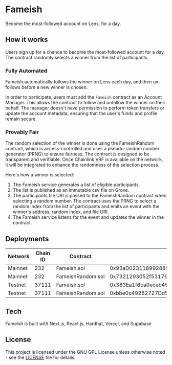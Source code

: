 # Fameish

Become the most-followed account on Lens, for a day.

## How it works

Users sign up for a chance to become the most-followed account for a day. The contract randomly selects a winner from the list of participants.

### Fully Automated

Fameish automatically follows the winner on Lens each day, and then un-follows before a new winner is chosen.

In order to participate, users must add the `Fameish` contract as an Account Manager. This allows the contract to follow and unfollow the winner on their behalf. The manager doesn't have permission to perform token transfers or update the account metadata, ensuring that the user's funds and profile remain secure.

### Provably Fair

The random selection of the winner is done using the FameishRandom contract, which is access-controlled and uses a pseudo-random number generator (PRNG) to ensure fairness. The contract is designed to be transparent and verifiable. Once Chainlink VRF is available on the network, it will be integrated to enhance the randomness of the selection process.

Here's how a winner is selected:

1. The Fameish service generates a list of eligible participants.
2. The list is published as an immutable csv file on Grove.
3. The participants file URI is passed to the FameishRandom contract when selecting a random number. The contract uses the PRNG to select a random index from the list of participants and emits an event with the winner's address, random index, and file URI.
4. The Fameish service listens for the event and updates the winner in the contract.

## Deployments

| Network | Chain ID | Contract          | Address                                    |
|:--------|----------|-------------------|--------------------------------------------|
| Mainnet | 232      | Fameish.sol       | 0x93aD023118992885D25B492418fB06cF21C2E4F5 |
| Mainnet | 232      | FameishRandom.sol | 0x7321293052f53176FA91000ebd4B1deE0687aa8A |
| Testnet | 37111    | Fameish.sol       | 0x383Ea1f6ca0eceb4524947c8a43C45cd14B9e3a9 |
| Testnet | 37111    | FameishRandom.sol | 0xbbe0c49282727Dd5bf9D190bF79EC106596009dF |

## Tech

Fameish is built with Next.js, React.js, Hardhat, Vercel, and Supabase

## License

This project is licensed under the GNU GPL License unless otherwise noted - see the [LICENSE](LICENSE) file for details.
